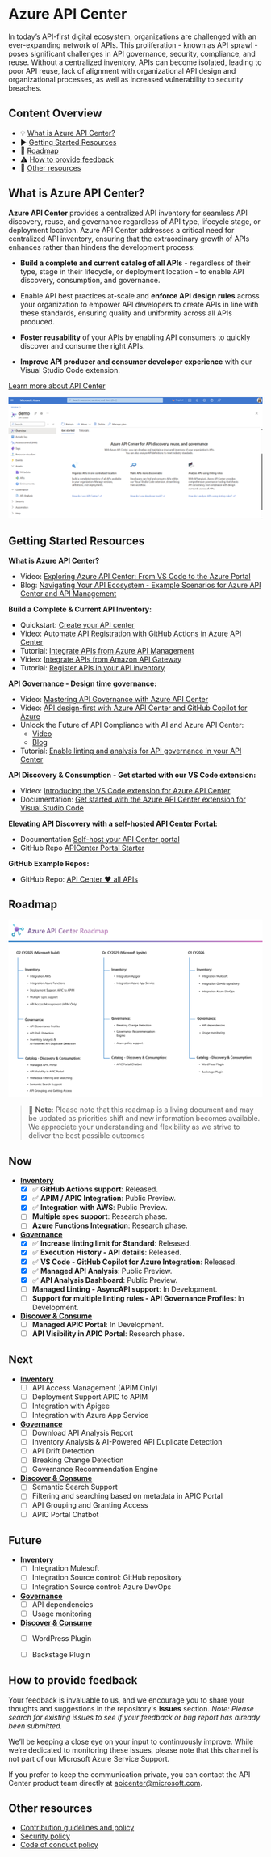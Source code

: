 # Azure API Center

In today’s API-first digital ecosystem, organizations are challenged with an ever-expanding network of APIs. This proliferation - known as API sprawl - poses significant challenges in API governance, security, compliance, and reuse. Without a centralized inventory, APIs can become isolated, leading to poor API reuse, lack of alignment with organizational API design and organizational processes, as well as increased vulnerability to security breaches.

## Content Overview

- :bulb: [What is Azure API Center?](#azure-api-center)
- :arrow_forward: [Getting Started Resources](#getting-started-resources)
- :dart: [Roadmap](#roadmap)
- :warning: [How to provide feedback](#how-to-provide-feedback)
- :bookmark_tabs: [Other resources](#other-resources)

## What is Azure API Center?

**Azure API Center** provides a centralized API inventory for seamless API discovery, reuse, and governance regardless of API type, lifecycle stage, or deployment location. Azure API Center addresses a critical need for centralized API inventory, ensuring that the extraordinary growth of APIs enhances rather than hinders the development process:

- **Build a complete and current catalog of all APIs** - regardless of their type, stage in their lifecycle, or deployment location - to enable API discovery, consumption, and governance.

- Enable API best practices at-scale and **enforce API design rules** across your organization to empower API developers to create APIs in line with these standards, ensuring quality and uniformity across all APIs produced.

- **Foster reusability** of your APIs by enabling API consumers to quickly discover and consume the right APIs.

- **Improve API producer and consumer developer experience** with our Visual Studio Code extension.

[Learn more about API Center](https://aka.ms/apicenter/blogpost)


![APIs view in Azure API Center](media/readme-screenshot.png)

## Getting Started Resources

**What is Azure API Center?**
- Video: [Exploring Azure API Center: From VS Code to the Azure Portal](https://youtu.be/w9Sr7adTPPI?si=s-vWG5VBKETuxD5X)
- Blog: [Navigating Your API Ecosystem - Example Scenarios for Azure API Center and API Management](https://techcommunity.microsoft.com/t5/azure-integration-services-blog/the-rising-significance-of-apis-azure-api-management-amp-api/ba-p/4181292)

**Build a Complete & Current API Inventory:**
- Quickstart: [Create your API center](https://learn.microsoft.com/azure/api-center/set-up-api-center)
- Video: [Automate API Registration with GitHub Actions in Azure API Center](https://youtu.be/DviYjNVJ-cw?si=h0EBUWEh3uuMDgOL)
- Tutorial: [Integrate APIs from Azure API Management](https://learn.microsoft.com/azure/api-center/synchronize-api-management-apis)
- Video: [Integrate APIs from Amazon API Gateway](https://youtu.be/9vhGOxKD2ME?si=0fcQyJb47L933JNb)
- Tutorial: [Register APIs in your API inventory](https://learn.microsoft.com/azure/api-center/register-apis)

**API Governance - Design time governance:**
- Video: [Mastering API Governance with Azure API Center](https://youtu.be/m0XATQaVhxA?si=oDfFDPE9hDPbrczP)
- Video: [API design-first with Azure API Center and GitHub Copilot for Azure](https://youtu.be/MSYS4bLYews?si=3PFAZnwA1rKYwLa-)
- Unlock the Future of API Compliance with AI and Azure API Center:
    - [Video](https://youtu.be/G-3Jdi2vTiE?si=DTL4SG7PXgys98m1)
    - [Blog](https://aka.ms/apic/ai)
- Tutorial: [Enable linting and analysis for API governance in your API Center](https://learn.microsoft.com/azure/api-center/enable-api-analysis-linting)

**API Discovery & Consumption - Get started with our VS Code extension:**
- Video: [Introducing the VS Code extension for Azure API Center](https://youtu.be/62X0NALedCc) 
- Documentation: [Get started with the Azure API Center extension for Visual Studio Code](https://learn.microsoft.com/azure/api-center/use-vscode-extension)

**Elevating API Discovery with a self-hosted API Center Portal:**
- Documentation [Self-host your API Center portal](https://learn.microsoft.com/azure/api-center/enable-api-center-portal)
- GitHub Repo [APICenter Portal Starter](https://github.com/Azure/APICenter-Portal-Starter)

**GitHub Example Repos:**
- GitHub Repo: [API Center ❤️ all APIs](https://github.com/Azure-Samples/universal-api-center)

## Roadmap

![APIs view in Azure API Center](media/roadmap/roadmap01232025.png)

> :memo: **Note**: Please note that this roadmap is a living document and may be updated as priorities shift and new information becomes available. We appreciate your understanding and flexibility as we strive to deliver the best possible outcomes

## Now
- <ins>**Inventory**</ins>
    - [x] :white_check_mark: **GitHub Actions support**: Released.
    - [x] :white_check_mark: **APIM / APIC Integration**: Public Preview.
    - [x] :white_check_mark: **Integration with AWS**: Public Preview.
    - [ ] **Multiple spec support**: Research phase.
    - [ ] **Azure Functions Integration**: Research phase.
- <ins>**Governance**</ins>
    - [x] :white_check_mark: **Increase linting limit for Standard**: Released.
    - [x] :white_check_mark: **Execution History - API details**: Released.
    - [x] :white_check_mark: **VS Code - GitHub Copilot for Azure Integration**: Released.
    - [x] :white_check_mark: **Managed API Analysis**: Public Preview.
    - [x] :white_check_mark: **API Analysis Dashboard**: Public Preview. 
    - [ ] **Managed Linting - AsyncAPI support**: In Development.
    - [ ] **Support for multiple linting rules -  API Governance Profiles**: In Development.

- <ins>**Discover & Consume**</ins>
    - [ ] **Managed APIC Portal**: In Development.
    - [ ] **API Visibility in APIC Portal**: Research phase.

## Next
- <ins>**Inventory**</ins>
    - [ ] API Access Management (APIM Only)
    - [ ] Deployment Support APIC to APIM
    - [ ] Integration with Apigee
    - [ ] Integration with Azure App Service
- <ins>**Governance**</ins>
    - [ ] Download API Analysis Report
    - [ ] Inventory Analysis & AI-Powered API Duplicate Detection 
    - [ ] API Drift Detection
    - [ ] Breaking Change Detection
    - [ ] Governance Recommendation Engine
- <ins>**Discover & Consume**</ins>
    - [ ] Semantic Search Support
    - [ ] Filtering and searching based on metadata in APIC Portal
    - [ ] API Grouping and Granting Access
    - [ ] APIC Portal Chatbot

## Future
- <ins>**Inventory**</ins>
    - [ ] Integration Mulesoft
    - [ ] Integration Source control: GitHub repository
    - [ ] Integration Source control: Azure DevOps
- <ins>**Governance**</ins>
    - [ ] API dependencies
    - [ ] Usage monitoring
- <ins>**Discover & Consume**</ins>
    - [ ] WordPress Plugin
    - [ ] Backstage Plugin


## How to provide feedback

Your feedback is invaluable to us, and we encourage you to share your thoughts and suggestions in the repository's **Issues** section. *Note: Please search for existing issues to see if your feedback or bug report has already been submitted.* 

We’ll be keeping a close eye on your input to continuously improve. While we’re dedicated to monitoring these issues, please note that this channel is not part of our Microsoft Azure Service Support.

If you prefer to keep the communication private, you can contact the API Center product team directly at apicenter@microsoft.com.

## Other resources

* [Contribution guidelines and policy](CONTRIBUTIONS.md)
* [Security policy](SECURITY.md)
* [Code of conduct policy](CODE_OF_CONDUCT.md)
